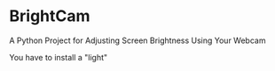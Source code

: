 # BrightCam
A Python Project for Adjusting Screen Brightness Using Your Webcam

You have to install a "light"
